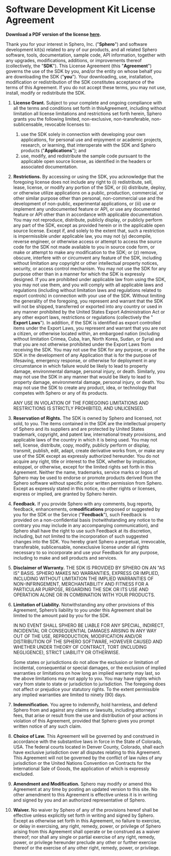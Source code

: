 # Software Development Kit License Agreement

__Download a PDF version of the license [here](SpheroSDKLicense2Oct2019.pdf).__

Thank you for your interest in Sphero, Inc. ("**​Sphero**​") and software development kit(s) related to any of our products, and all related Sphero software, tools, documentation, sample code, API information, together with any upgrades, modifications, additions, or improvements thereof (collectively, the "​**SDK**"). This License Agreement (this "​**Agreement**") governs the use of the SDK by you, and/or the entity on whose behalf you are downloading the SDK ("**​you**"). Your downloading, use, installation, modification or redistribution of the SDK constitutes acceptance of the terms of this Agreement. If you do not accept these terms, you may not use, install, modify or redistribute the SDK.

1. **License Grant​.** Subject to your complete and ongoing compliance with all the terms and conditions set forth in this ​Agreement​, including without limitation all license limitations and restrictions set forth herein, Sphero grants you the following limited, non-exclusive, non-transferable, non-sublicensable, revocable licenses to:

    1. use the SDK solely in connection with developing your own applications, for personal use and enjoyment or academic projects, research, or learning, that interoperate ​with the SDK and Sphero products ("**​Applications​**"); and
    2. use, modify, and redistribute the sample code pursuant to the applicable open source license, as identified in the headers or associated documentation.

2. **Restrictions​.** By accessing or using the SDK, you acknowledge that the foregoing license does not include any right to (i) redistribute, sell, lease, license, or modify any portion of the SDK, or (ii) distribute, deploy, or otherwise utilize applications on a public, production, commercial, or other similar purpose other than personal, non-commercial use and the development of non-public, experimental applications, or (iii) use or implement any undocumented feature or API, or use any documented feature or API other than in accordance with applicable documentation. You may not reproduce, distribute, publicly display, or publicly perform any part of the SDK, except as provided herein or in the applicable open source license. Except if, and solely to the extent that, such a restriction is impermissible under applicable law, you may not (y) decompile, reverse engineer, or otherwise access or attempt to access the source code for the SDK not made available to you in source code form, or make or attempt to make any modification to the SDK; or (z) remove, obscure, interfere with or circumvent any feature of the SDK, including without limitation any copyright or other intellectual property notices, security, or access control mechanism. You may not use the SDK for any purpose other than in a manner for which the SDK is expressly designed. If you are prohibited under applicable law from using the SDK, you may not use them, and you will comply with all applicable laws and regulations (including without limitation laws and regulations related to export controls) in connection with your use of the SDK. Without limiting the generality of the foregoing, you represent and warrant that the SDK will not be shipped, transferred or exported into any country or used in any manner prohibited by the United States Export Administration Act or any other export laws, restrictions or regulations (collectively the "​**Export Laws​**"). In addition, if the SDK is identified as export controlled items under the Export Laws, you represent and warrant that you are not a citizen, or otherwise located within, an embargoed nation (including without limitation Crimea, Cuba, Iran, North Korea, Sudan, or Syria) and that you are not otherwise prohibited under the Export Laws from receiving the SDK. You may not use the SDK for any purpose, or use the SDK in the development of any Application that is for the purpose of lifesaving, emergency response, or otherwise for deployment in any circumstance in which failure would be likely to lead to property damage, environmental damage, personal injury, or death. Similarly, you may not use the SDK in any manner that would be likely to lead to property damage, environmental damage, personal injury, or death. You may not use the SDK to create any product, idea, or technology that competes with Sphero or any of its products.

    ANY USE IN VIOLATION OF THE FOREGOING LIMITATIONS AND RESTRICTIONS IS STRICTLY PROHIBITED, AND UNLICENSED.

3. **Reservation of Rights​.** The SDK is owned by Sphero and licensed, not sold, to you. The items contained in the SDK are the intellectual property of Sphero and its suppliers and are protected by United States trademark, copyright, and patent law, international treaty provisions, and applicable laws of the country in which it is being used. You may not sell, license, distribute, copy, modify, publicly perform or display, transmit, publish, edit, adapt, create derivative works from, or make any use of the SDK except as expressly authorized hereunder. You do not acquire any right, title or interest to the SDK, whether by implication, estoppel, or otherwise, except for the limited rights set forth in this Agreement. Neither the name, trademarks, service marks or logos of Sphero may be used to endorse or promote products derived from the Sphero software without specific prior written permission from Sphero. Except as expressly stated in this notice, no other rights or licenses, express or implied, are granted by Sphero herein.

4. **Feedback​.** If you provide Sphero with any comments, bug reports, feedback, enhancements, or ​**modifications** proposed or suggested by you for the SDK or the Service ("**​Feedback​**"), such Feedback is provided on a non-confidential basis (notwithstanding ​any notice to the contrary you may include in any accompanying communication), and Sphero shall have the right to use such Feedback at its discretion, including, but not limited to the incorporation of such suggested changes into the SDK. You hereby grant Sphero a perpetual, irrevocable, transferable, sublicensable, nonexclusive license under all rights necessary to so incorporate and use your Feedback for any purpose, including to make and sell products and services.

5. **Disclaimer of Warranty​.** THE SDK IS PROVIDED BY SPHERO ON AN "AS IS" BASIS. SPHERO MAKES NO WARRANTIES, EXPRESS OR IMPLIED, INCLUDING WITHOUT LIMITATION THE IMPLIED WARRANTIES OF NON-INFRINGEMENT, MERCHANTABILITY AND FITNESS FOR A PARTICULAR PURPOSE, REGARDING THE SDK OR ITS USE AND OPERATION ALONE OR IN COMBINATION WITH YOUR PRODUCTS.

6. **Limitation of Liability​.** Notwithstanding any other provisions of this Agreement, Sphero’s liability to you under this Agreement shall be limited to the amount paid by you for the SDK.

   IN NO EVENT SHALL SPHERO BE LIABLE FOR ANY SPECIAL, INDIRECT, INCIDENTAL OR CONSEQUENTIAL DAMAGES ARISING IN ANY WAY OUT OF THE USE, REPRODUCTION, MODIFICATION AND/OR DISTRIBUTION OF THE SPHERO SOFTWARE, HOWEVER CAUSED AND WHETHER UNDER THEORY OF CONTRACT, TORT (INCLUDING NEGLIGENCE), STRICT LIABILITY OR OTHERWISE.

   Some states or jurisdictions do not allow the exclusion or limitation of incidental, consequential or special damages, or the exclusion of implied warranties or limitations on how long an implied warranty may last, so the above limitations may not apply to you. You may have rights which vary from state to state or jurisdiction to jurisdiction. The foregoing does not affect or prejudice your statutory rights. To the extent permissible any implied warranties are limited to ninety (90) days.

7. **Indemnification​.** You agree to indemnify, hold harmless, and defend Sphero from and against any claims or lawsuits, including attorneys' fees, that arise or result from the use and distribution of your actions in violation of this Agreement, provided that Sphero gives you prompt written notice of any such claim.

8. **Choice of Law​.** This Agreement will be governed by and construed in accordance with the substantive laws in force in the State of Colorado, USA. The federal courts located in Denver County, Colorado, shall each have exclusive jurisdiction over all disputes relating to this Agreement. This Agreement will not be governed by the conflict of law rules of any jurisdiction or the United Nations Convention on Contracts for the International Sale of Goods, the application of which is expressly excluded.

9. **Amendment and Modification​.** Sphero may modify or amend this Agreement at any time by posting an updated version to this site. No other amendment to this Agreement is effective unless it is in writing and signed by you and an authorized representative of Sphero.

10. **Waiver​.** No waiver by Sphero of any of the provisions hereof shall be effective unless explicitly set forth in writing and signed by Sphero. Except as otherwise set forth in this Agreement, no failure to exercise, or delay in exercising, any right, remedy, power, or privilege of Sphero arising from this Agreement shall operate or be construed as a waiver thereof; nor shall any single or partial exercise of any right, remedy, power, or privilege hereunder preclude any other or further exercise thereof or the exercise of any other right, remedy, power, or privilege.
